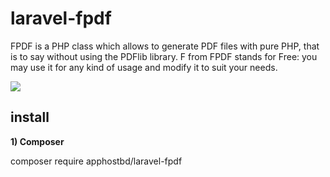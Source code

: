 # laravel-fpdf
FPDF is a PHP class which allows to generate PDF files with pure PHP, that is to say without using the PDFlib library. F from FPDF stands for Free: you may use it for any kind of usage and modify it to suit your needs.

<img src="https://img.shields.io/github/license/apphostbd/laravel-fpdf" />

        
## install

**1) Composer**

composer require apphostbd/laravel-fpdf
